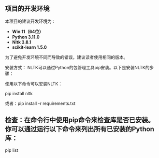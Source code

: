 ## 项目的开发环境

本项目的建议开发环境为：

- **Win 11（64位）**
- **Python 3.11.0**
- **Nltk 3.8.1**
- **scikit-learn 1.5.0**

为了避免开发环境不同而导致的错误，建议读者使用相同的版本。


安装方式：
NLTK可以通过Python的包管理工具pip安装。以下是安装NLTK的步骤：

使用以下命令可以安装NLTK：

pip install nltk


或者：pip install -r requirements.txt


## 检查：在命令行中使用pip命令来检查库是否已安装。你可以通过运行以下命令来列出所有已安装的Python库：

pip list

